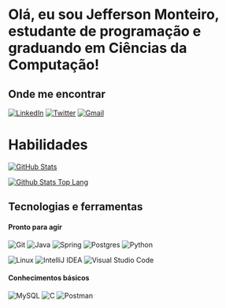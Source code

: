 # Olá, eu sou Jefferson Monteiro, estudante de programação e graduando em Ciências da Computação!

## Onde me encontrar

[![LinkedIn](https://img.shields.io/badge/LinkedIn-0077B5?style=for-the-badge&logo=linkedin&logoColor=white)](https://www.linkedin.com/in/jeff-mont-dev/)
[![Twitter](https://img.shields.io/badge/Twitter-1DA1F2?style=for-the-badge&logo=twitter&logoColor=white)](https://twitter.com/jcvm_py)
[![Gmail](https://img.shields.io/badge/Gmail-D14836?style=for-the-badge&logo=gmail&logoColor=white)](jeffesoncarvalho10@gmail.com)


# Habilidades

[![GitHub Stats](https://github-readme-stats.vercel.app/api?username=oakanderson&show_icons=true&theme=nord&include_all_commits=true&count_private=true)](https://github.com/anuraghazra/github-readme-stats)

[![Github Stats Top Lang](https://github-readme-stats.vercel.app/api/top-langs/?username=oakanderson&layout=compact&langs_count=7&theme=nord)](https://github.com/anuraghazra/github-readme-stats)


## Tecnologias e ferramentas

#### Pronto para agir

![Git](https://img.shields.io/badge/git-%23F05033.svg?style=for-the-badge&logo=git&logoColor=white)
![Java](https://img.shields.io/badge/java-%23ED8B00.svg?style=for-the-badge&logo=java&logoColor=white)
![Spring](https://img.shields.io/badge/spring-%236DB33F.svg?style=for-the-badge&logo=spring&logoColor=white)
![Postgres](https://img.shields.io/badge/postgres-%23316192.svg?style=for-the-badge&logo=postgresql&logoColor=white)
![Python](https://img.shields.io/badge/python-3670A0?style=for-the-badge&logo=python&logoColor=ffdd54)

![Linux](https://img.shields.io/badge/Linux-FCC624?style=for-the-badge&logo=linux&logoColor=black)
![IntelliJ IDEA](https://img.shields.io/badge/IntelliJIDEA-000000.svg?style=for-the-badge&logo=intellij-idea&logoColor=white)
![Visual Studio Code](https://img.shields.io/badge/Visual%20Studio%20Code-0078d7.svg?style=for-the-badge&logo=visual-studio-code&logoColor=white)

#### Conhecimentos básicos

![MySQL](https://img.shields.io/badge/mysql-%2300f.svg?style=for-the-badge&logo=mysql&logoColor=white)
![C](https://img.shields.io/badge/c-%2300599C.svg?style=for-the-badge&logo=c&logoColor=white)
![Postman](https://img.shields.io/badge/Postman-FF6C37?style=for-the-badge&logo=postman&logoColor=white)
